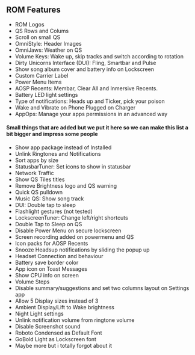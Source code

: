 ## ROM Features

* ROM Logos
* QS Rows and Colums
* Scroll on small QS
* OmniStyle: Header Images
* OmniJaws: Weather on QS
* Volume Keys: Wake up, skip tracks and switch according to rotation
* Dirty Unicorns Interface (DUI): Fling, Smartbar and Pulse
* Show song album cover and battery info on Lockscreen
* Custom Carrier Label
* Power Menu Items
* AOSP Recents: Membar, Clear All and Inmersive Recents.
* Battery LED light settings
* Type of notifications: Heads up and Ticker, pick your poison
* Wake and Vibrate on Phone Plugged on Charger
* AppOps: Manage your apps permissions in an advanced way


#### Small things that are added but we put it here so we can make this list a bit bigger and impress some people
* Show app package instead of Installed
* Unlink Ringtones and Notifications
* Sort apps by size
* StatusbarTuner: Set icons to show in statusbar
* Network Traffic
* Show QS Tiles titles
* Remove Brightness logo and QS warning
* Quick QS pulldown
* Music QS: Show song track
* DUI: Double tap to sleep
* Flashlight gestures (not tested)
* LockscreenTuner: Change left/right shortcuts
* Double Tap to Sleep on QS
* Disable Power Menu on secure lockscreen
* Screen recording added on powermenu and QS
* Icon packs for AOSP Recents
* Snooze Headsup notifications by sliding the popup up
* Headset Connection and behaviour
* Battery save border color
* App icon on Toast Messages
* Show CPU info on screen
* Volume Steps
* Disable summary/suggestions and set two columns layout on Settings app
* Allow 5 Display sizes instead of 3
* Ambient Display/Lift to Wake brightness
* Night Light settings
* Unlink notification volume from ringtone volume
* Disable Screenshot sound
* Roboto Condensed as Default Font
* GoBold Light as Lockscreen font
* Maybe more but i totally forgot about it
